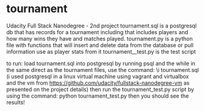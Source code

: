 # tournament
Udacity Full Stack Nanodegree - 2nd project
tournament.sql is a postgresql db that has records for a tournament including that includes players and how many wins they have and matches played.
tournament.py is a python file with functions that will insert and delete data from the database or pull information use as player stats from it
tournament__test.py is the test script

to run:
load tournament.sql into postgresql by running psql and the while in the same direct as the tournament files, use the command: \i tournament.sql
(i used postgresql in a linux virtual machine using vagrant and virtualbox and the vm from https://github.com/udacity/fullstack-nanodegree-vm as presented on the project details) 
then run the tournament_test.py script by using the command: python tournament_test.py
then you should see the results!

